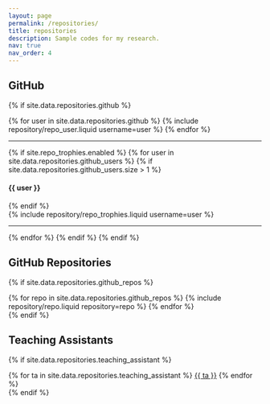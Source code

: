 ```yaml
---
layout: page
permalink: /repositories/
title: repositories
description: Sample codes for my research.
nav: true
nav_order: 4
---
```


## GitHub

{% if site.data.repositories.github %}

<div class="repositories d-flex flex-wrap flex-md-row flex-column justify-content-between align-items-center">
  {% for user in site.data.repositories.github %}
    {% include repository/repo_user.liquid username=user %}
  {% endfor %}
</div>

---

{% if site.repo_trophies.enabled %}
{% for user in site.data.repositories.github_users %}
{% if site.data.repositories.github_users.size > 1 %}

  <h4>{{ user }}</h4>
  {% endif %}
  <div class="repositories d-flex flex-wrap flex-md-row flex-column justify-content-between align-items-center">
  {% include repository/repo_trophies.liquid username=user %}
  </div>

---

{% endfor %}
{% endif %}
{% endif %}

## GitHub Repositories

{% if site.data.repositories.github_repos %}

<div class="repositories d-flex flex-wrap flex-md-row flex-column justify-content-between align-items-center">
  {% for repo in site.data.repositories.github_repos %}
    {% include repository/repo.liquid repository=repo %}
  {% endfor %}
</div>
{% endif %}

## Teaching Assistants

{% if site.data.repositories.teaching_assistant %}

<div class="teaching-assistants d-flex flex-wrap flex-md-row flex-column justify-content-between align-items-center">
  {% for ta in site.data.repositories.teaching_assistant %}
    <a href="https://github.com/{{ ta }}" class="ta-link">{{ ta }}</a>
  {% endfor %}
</div>
{% endif %}
